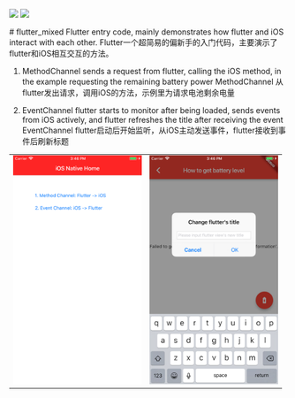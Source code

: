 ![](https://img.shields.io/badge/Support-Flutter-blue.svg)
![](https://img.shields.io/badge/Author-Jue%20Wang-orange.svg)

<table>
# flutter_mixed
<tr>
Flutter entry code, mainly demonstrates how flutter and iOS interact with each other.
Flutter一个超简易的偏新手的入门代码，主要演示了flutter和iOS相互交互的方法。


1. MethodChannel sends a request from flutter, calling the iOS method, in the example requesting the remaining battery power
MethodChannel 从flutter发出请求，调用iOS的方法，示例里为请求电池剩余电量


2. EventChannel flutter starts to monitor after being loaded, sends events from iOS actively, and flutter refreshes the title after receiving the event
EventChannel flutter启动后开始监听，从iOS主动发送事件，flutter接收到事件后刷新标题
</tr>
<tr>
  <td>
  <img width="232.875" height="414"     src="https://github.com/Mishidexfc/flutter_beginner/blob/master/ScreenShots/Simulator%20Screen%20Shot%20-%20iPhone%208%20Plus%20-%202018-10-17%20at%2015.46.36.png"/>
  </td>
  <td>
  <img width="232.875" height="414" src="https://github.com/Mishidexfc/flutter_beginner/blob/master/ScreenShots/Simulator%20Screen%20Shot%20-%20iPhone%208%20Plus%20-%202018-10-17%20at%2015.46.49.png"/>
   </td>
</tr>
</table>

